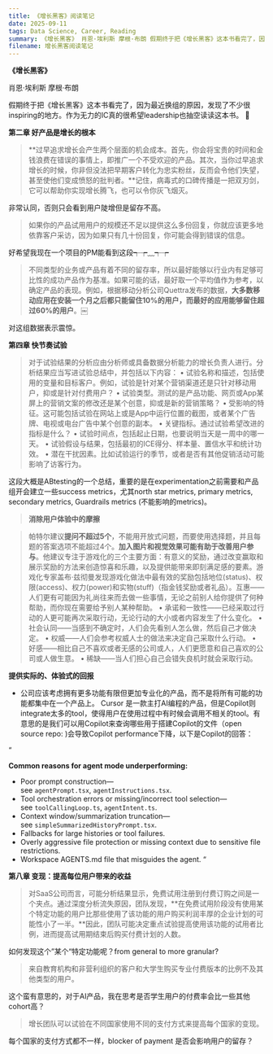 ```yaml
---
title: 《增长黑客》阅读笔记
date: 2025-09-11
tags: Data Science, Career, Reading
summary: 《增长黑客》 肖恩·埃利斯 摩根·布朗 假期终于把《增长黑客》这本书看完了，因为最近换组的原因，发现了不少很inspiring的地方。作为无力的IC真的很希望leadership也抽空读读这本书。 🫢 第二章 好产品是增长的根本 过早追求增长会产生两个层面的机会成本。首先，你会将宝贵的时间和金钱浪费...
filename: 增长黑客阅读笔记
---
```


**《增长黑客》**

肖恩·埃利斯 摩根·布朗

假期终于把《增长黑客》这本书看完了，因为最近换组的原因，发现了不少很inspiring的地方。作为无力的IC真的很希望leadership也抽空读读这本书。 🫢

**第二章 好产品是增长的根本**

> **过早追求增长会产生两个层面的机会成本。首先，你会将宝贵的时间和金钱浪费在错误的事情上，即推广一个不受欢迎的产品。其次，当你过早追求增长的时候，你非但没法把早期客户转化为忠实粉丝，反而会令他们失望，甚至使他们变成愤怒的批判者。**记住，病毒式的口碑传播是一把双刃剑，它可以帮助你实现增长腾飞，也可以令你灰飞烟灭。

非常认同，否则只会看到用户陡增但是留存不高。

> 如果你的产品试用用户的规模还不足以提供这么多份回复，你就应该更多地依靠客户采访，因为如果只有几十份回复，你可能会得到错误的信息。

好希望我现在一个项目的PM能看到这段┭┮﹏┭┮

> 不同类型的业务或产品有着不同的留存率，所以最好能够以行业内有足够可比性的成功产品作为基准。如果可能的话，最好取一个平均值作为参考，以确定产品的表现。例如，根据移动分析公司Quettra发布的数据，**大多数移动应用在安装一个月之后都只能留住10%的用户，而最好的应用能够留住超过60%的用户**。￼

对这组数据表示震惊。

**第四章 快节奏试验**

> 对于试验结果的分析应由分析师或具备数据分析能力的增长负责人进行。分析结果应当写进试验总结中，并包括以下内容：
• 试验名称和描述，包括使用的变量和目标客户。例如，试验是针对某个营销渠道还是只针对移动用户，抑或是针对付费用户？
• 试验类型。测试的是产品功能、网页或App某屏上的营销文案的修改还是某个创意，抑或是新的营销策略？
• 受影响的特征。这可能包括试验在网站上或是App中运行位置的截图，或者某个广告牌、电视或电台广告中某个创意的副本。
• 关键指标。通过试验希望改进的指标是什么？
• 试验时间点，包括起止日期，也要说明当天是一周中的哪一天。
• 试验假设与结果，包括最初的ICE得分、样本量、置信水平和统计功效。
• 潜在干扰因素。比如试验运行的季节，或者是否有其他促销活动可能影响了访客行为。

这段大概是ABtesting的一个总结，重要的是在experimentation之前需要和产品组开会建立一些success metrics，尤其north star metrics, primary metrics, secondary metrics, Guardrails metrics (不能影响的metrics)。

> **消除用户体验中的摩擦**

> 帕特尔建议**提问不超过5个**，不能用开放式问题，而要使用选择题，并且每题的答案选项不能超过4个。**加入图片和视觉效果可能有助于改善用户参与**。他建议专注于游戏化的三个主要方面：有意义的奖励，通过改变赢取和展示奖励的方法来创造惊喜和乐趣，以及提供能带来即刻满足感的要素。游戏化专家盖布·兹彻曼发现游戏化做法中最有效的奖励包括地位(status)、权限(access)、权力(power)和实物(stuff)（指金钱奖励或者礼品）。互惠——人们更有可能因为礼尚往来而去做一些事情，无论之前别人给你提供了何种帮助，而你现在需要给予别人某种帮助。
• 承诺和一致性——已经采取过行动的人更可能再次采取行动，无论行动的大小或者内容发生了什么变化。
• 社会认同——当感到不确定时，人们会先看别人怎么做，然后自己才做决定。
• 权威——人们会参考权威人士的做法来决定自己采取什么行动。
• 好感——相比自己不喜欢或者无感的公司或人，人们更愿意和自己喜欢的公司或人做生意。
• 稀缺——当人们担心自己会错失良机时就会采取行动。

**提供实际的、体验式的回报**

- 公司应该考虑拥有更多功能有限但更加专业化的产品，而不是将所有可能的功能都集中在一个产品上。
Cursor 是一款主打AI编程的产品，但是Copilot则integrate太多的tool，使得用户在使用过程中有时候会调用不相关的tool。有意思的是我们可以用Copilot来查询哪些用于搭建Copilot的文件（open source repo: )会导致Copilot performance下降，以下是Copilot的回答：


“

**Common reasons for agent mode underperforming:**

- Poor prompt construction—see `agentPrompt.tsx`, `agentInstructions.tsx`.
- Tool orchestration errors or missing/incorrect tool selection—see `toolCallingLoop.ts`, `agentIntent.ts`.
- Context window/summarization truncation—see `simpleSummarizedHistoryPrompt.tsx`.
- Fallbacks for large histories or tool failures.
- Overly aggressive file protection or missing context due to sensitive file restrictions.
- Workspace AGENTS.md file that misguides the agent.
“

**第八章 变现：提高每位用户带来的收益**

> 对SaaS公司而言，可能分析结果显示，免费试用注册到付费订购之间是一个夹点。通过深度分析流失原因，团队发现，**在免费试用阶段没有使用某个特定功能的用户比那些使用了该功能的用户购买利润丰厚的企业计划的可能性小了一半。**因此，团队可能决定重点试验提高使用该功能的试用者比例，进而提高试用期结束后购买付费计划的人数。

如何发现这个”某个“特定功能呢？from general to more granular?

> 来自教育机构和非营利组织的客户和大学生购买专业付费版本的比例不及其他类型的用户。

这个蛮有意思的，对于AI产品，我在思考是否学生用户的付费率会比一些其他cohort高？

> 增长团队可以试验在不同国家使用不同的支付方式来提高每个国家的变现。

每个国家的支付方式都不一样，blocker of payment 是否会影响用户的留存？
